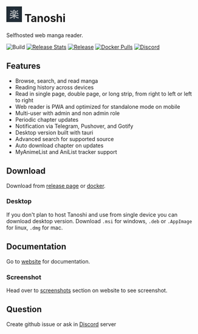 # ![icon](https://raw.githubusercontent.com/faldez/tanoshi/main/crates/tanoshi-web/static/icons/tanoshi.png) Tanoshi
Selfhosted web manga reader.


![Build](https://github.com/faldez/tanoshi/workflows/Build/badge.svg) [![Release Stats](https://img.shields.io/github/downloads/faldez/tanoshi/total)](https://somsubhra.github.io/github-release-stats/?username=faldez&repository=tanoshi&page=1&per_page=5) [![Release](https://img.shields.io/github/v/release/faldez/tanoshi)](https://github.com/faldez/tanoshi/releases/latest) [![Docker Pulls](https://img.shields.io/docker/pulls/faldez/tanoshi)](https://hub.docker.com/repository/docker/faldez/tanoshi) [![Discord](https://img.shields.io/discord/872093374281285682?color=7289DA&logo=discord&logoColor=FFFFFF)](https://discord.gg/wPSEftdDqB)

## Features
- Browse, search, and read manga
- Reading history across devices
- Read in single page, double page, or long strip, from right to left or left to right
- Web reader is PWA and optimized for standalone mode on mobile
- Multi-user with admin and non admin role
- Periodic chapter updates
- Notification via Telegram, Pushover, and Gotify
- Desktop version built with tauri
- Advanced search for supported source
- Auto download chapter on updates
- MyAnimeList and AniList tracker support

## Download
Download from [release page](https://github.com/faldez/tanoshi/releases) or [docker](https://hub.docker.com/r/faldez/tanoshi).

### Desktop
If you don't plan to host Tanoshi and use from single device you can download desktop version. Download `.msi` for windows, `.deb` or `.AppImage` for linux, `.dmg` for mac.

## Documentation
Go to [website](https://faldez.github.io/tanoshi) for documentation.

### Screenshot
Head over to [screenshots](https://faldez.github.io/tanoshi/screenshots/) section on website to see screenshot.

## Question
Create github issue or ask in [Discord](https://discord.gg/wPSEftdDqB) server
